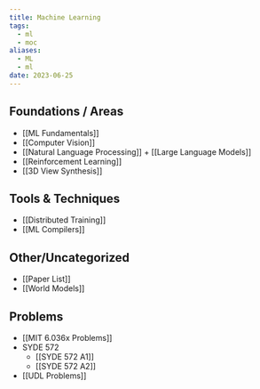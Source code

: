 ```yaml
---
title: Machine Learning
tags:
  - ml
  - moc
aliases:
  - ML
  - ml
date: 2023-06-25
---
```

## Foundations / Areas
- [[ML Fundamentals]]
- [[Computer Vision]]
- [[Natural Language Processing]] + [[Large Language Models]]
- [[Reinforcement Learning]]
- [[3D View Synthesis]]
## Tools & Techniques
- [[Distributed Training]]
- [[ML Compilers]]
## Other/Uncategorized
- [[Paper List]]
- [[World Models]]

## Problems
- [[MIT 6.036x Problems]]
- SYDE 572
	- [[SYDE 572 A1]]
	- [[SYDE 572 A2]]
- [[UDL Problems]]

